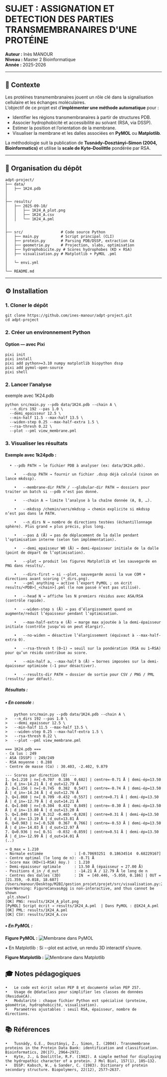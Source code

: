 # SUJET : ASSIGNATION ET DETECTION DES PARTIES TRANSMEMBRANAIRES D'UNE PROTÉINE

**Auteur :** Inès MANOUR  
**Niveau :** Master 2 Bioinformatique  
**Année :** 2025-2026

---

## 🧬 Contexte

Les protéines transmembranaires jouent un rôle clé dans la signalisation cellulaire et les échanges moléculaires.  
L’objectif de ce projet est d’**implémenter une méthode automatique** pour :

- Identifier les régions transmembranaires à partir de structures PDB.  
- Associer hydrophobicité et accessibilité au solvant (RSA, via DSSP).  
- Estimer la position et l’orientation de la membrane.  
- Visualiser la membrane et les dalles associées en **PyMOL** ou **Matplotlib**.  

La méthodologie suit la publication de **Tusnády–Dosztányi–Simon (2004, Bioinformatics)** et utilise la **scale de Kyte–Doolittle** pondérée par RSA.

---

## 📂 Organisation du dépôt 

```
adpt-project/
├── data/                     
│   ├── 1K24.pdb
│   
│
├── results/             
│   ├── 2025-09-10/      
│   │   ├── 1K24_A_plot.png
│   │   ├── 1K24_A.csv
│   │   └── 1K24_A.pml
│   
│
├── src/                 # Code source Python
│   ├── main.py          # Script principal (CLI)
│   ├── protein.py       # Parsing PDB/DSSP, extraction Cα
│   ├── geometrie.py     # Projection, slabs, optimisation
│   ├── hydrophobicite.py # Scores hydrophobes (KD × RSA)
│   ├── visualisation.py # Matplotlib + PyMOL .pml
│   
│   └─ envi.yml 
│
└── README.md
```

---

## ⚙️ Installation

### 1. Cloner le dépôt
```
git clone https://github.com/ines-manour/adpt-project.git
cd adpt-project
```


### 2. Créer un environnement Python

#### Option — avec Pixi 

```
pixi init 
pixi install
pixi add python>=3.10 numpy matplotlib biopython dssp
pixi add pymol-open-source
pixi shell
```


### 2. Lancer l’analyse

exemple avec 1K24.pdb 

```
python src/main.py --pdb data/1K24.pdb --chain A \
  --n_dirs 192 --pas 1.0 \
  --demi_epaisseur 12.5 \
  --min-half 11.5 --max-half 13.5 \
  --widen-step 0.25 --max-half-extra 1.5 \
  --rsa-thresh 0.22 \
  --plot --pml view_membrane.pml
```

### 3. Visualiser les résultats

#### Exemple avec 1k24pdb :  

```
  • --pdb PATH → le fichier PDB à analyser (ex: data/1K24.pdb).

	•	--dssp PATH → fournir un fichier .dssp déjà calculé (sinon on lance mkdssp).

	•	--membrane-dir PATH / --globular-dir PATH → dossiers pour traiter un batch si --pdb n’est pas donné.

	•	--chain A → limite l’analyse à la chaîne donnée (A, B, …).

	•	--mkdssp /chemin/vers/mkdssp → chemin explicite si mkdssp n’est pas dans le PATH.

	•	--n_dirs N → nombre de directions testées (échantillonnage sphère). Plus grand = plus précis, plus long.

	•	--pas Δ (Å) → pas de déplacement de la dalle pendant l’optimisation interne (selon ton implémentation).

	•	--demi_epaisseur W0 (Å) → demi-épaisseur initiale de la dalle (point de départ de l’optimisation).

	•	--plot → produit les figures Matplotlib et les sauvegarde en PNG dans results/.

	•	--dirs-first → si --plot, sauvegarde aussi la vue COM + directions avant scoring (*_dirs.png).
	•	--pml anything → active l’export PyMOL ; on écrit results/<PDB>[_<chain>].pml (le nom passé n’est pas utilisé).

	•	--head N → affiche les N premiers résidus avec ASA/RSA (contrôle rapide).

	•	--widen-step s (Å) → pas d’élargissement quand on augmente/reduit l’épaisseur pendant l’optimisation.

	•	--max-half-extra e (Å) → marge max ajoutée à la demi-épaisseur initiale (contrôle jusqu’où on peut élargir).

	•	--no-widen → désactive l’élargissement (équivaut à --max-half-extra 0).

	•	--rsa-thresh t (0–1) → seuil sur la pondération (RSA ou 1−RSA) pour qu’un résidu contribue au score.

	•	--min-half a, --max-half b (Å) → bornes imposées sur la demi-épaisseur optimisée (-1 pour désactiver).
  
	•	--results-dir PATH → dossier de sortie pour CSV / PNG / PML (results/ par défaut).
```

##### Résultats : 

##### • En console :

```
    python src/main.py --pdb data/1K24.pdb --chain A \
>   --n_dirs 192 --pas 1.0 \
>   --demi_epaisseur 12.5 \
>   --min-half 11.5 --max-half 13.5 \
>   --widen-step 0.25 --max-half-extra 1.5 \
>   --rsa-thresh 0.22 \
>   --plot --pml view_membrane.pml
```

 ```
=== 1K24.pdb ===
- Cα lus : 249
- ASA (DSSP) : 249/249
- RSA moyenne : 0.288
- Centre de masse (Cα) : 30.403, -2.402, 9.879

--- Scores par direction (Q) ---
 1. Q=1.210 | n=[-0.707  0.186  0.682] | centre=-0.71 Å | demi-ép=13.50 Å | d_in=-14.21 Å | d_out=12.79 Å
 2. Q=1.156 | n=[-0.745  0.382  0.547] | centre=-0.74 Å | demi-ép=13.50 Å | d_in=-14.24 Å | d_out=12.76 Å
 3. Q=1.060 | n=[ 0.709 -0.432 -0.557] | centre=0.71 Å | demi-ép=13.50 Å | d_in=-12.79 Å | d_out=14.21 Å
 4. Q=1.040 | n=[-0.304  0.432  0.849] | centre=-0.30 Å | demi-ép=13.50 Å | d_in=-13.80 Å | d_out=13.20 Å
 5. Q=1.040 | n=[ 0.312 -0.465 -0.828] | centre=0.31 Å | demi-ép=13.50 Å | d_in=-13.19 Å | d_out=13.81 Å
 6. Q=0.983 | n=[-0.528  0.367  0.766] | centre=-0.53 Å | demi-ép=13.50 Å | d_in=-14.03 Å | d_out=12.97 Å
 7. Q=0.936 | n=[ 0.51  -0.032 -0.859] | centre=0.51 Å | demi-ép=13.50 Å | d_in=-12.99 Å | d_out=14.01 Å
 (..)

→ Q_max = 1.210
- Normale estimée              : [-0.70693251  0.18634514  0.68229167]
- Centre optimal (le long de n): -0.71 Å
- Score max (KD×(1−RSA) moy.)  : 1.210
- Demi-épaisseur optimale      : 13.50 Å (épaisseur ≈ 27.00 Å)
- Positions d_in / d_out       : -14.21 Å / 12.79 Å le long de n
- Centres des dalles (3D)      : IN  = [40.446, -5.050, 0.186] | OUT = [21.359, -0.018, 18.607]
/Users/manour/Desktop/M2BI/gestion_projet/projet/src/visualisation.py:207: UserWarning: FigureCanvasAgg is non-interactive, and thus cannot be shown
  plt.show()
[OK] PNG: results/1K24_A_plot.png
[PyMOL] Script écrit → results/1K24_A.pml  | Dans PyMOL : @1K24_A.pml
[OK] PML: results/1K24_A.pml
[OK] CSV: results/1K24_A.csv
```


##### •	En PyMOL :
    
**Figure PyMOL :**
![Membrane dans PyMOL](data/my_membrane.png)


•	En Matplotlib :
Si --plot est activé, un rendu 3D interactif s’ouvre.

**Figure Matplotlib :**
![Membrane dans Matplotlib](data/Figure_1plot.png)




## 🎓 Notes pédagogiques

	•	Le code est écrit selon PEP 8 et documenté selon PEP 257.
	•	Usage de @dataclass pour simplifier les classes de données (ResidueCA).
	•	Modularité : chaque fichier Python est spécialisé (proteine, géométrie, hydrophobicité, visualisation).
	•	Paramètres ajustables : seuil RSA, épaisseur, nombre de directions.
	


## 📚 Références
	•	Tusnády, G.E., Dosztányi, Z., Simon, I. (2004). Transmembrane proteins in the Protein Data Bank: identification and classification. Bioinformatics, 20(17), 2964–2972.
	•	Kyte, J., & Doolittle, R.F. (1982). A simple method for displaying the hydropathic character of a protein. J Mol Biol, 157(1), 105–132.
	•	DSSP: Kabsch, W., & Sander, C. (1983). Dictionary of protein secondary structure. Biopolymers, 22(12), 2577–2637.
